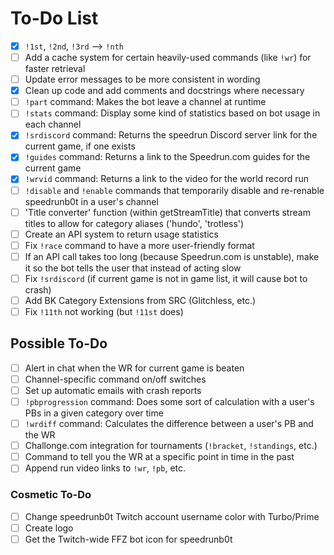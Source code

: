 # To-Do List

- [x] `!1st`, `!2nd`, `!3rd` --> `!nth`
- [ ] Add a cache system for certain heavily-used commands (like `!wr`) for faster retrieval
- [ ] Update error messages to be more consistent in wording
- [x] Clean up code and add comments and docstrings where necessary
- [ ] `!part` command: Makes the bot leave a channel at runtime
- [ ] `!stats` command: Display some kind of statistics based on bot usage in each channel
- [x] `!srdiscord` command: Returns the speedrun Discord server link for the current game, if one exists
- [x] `!guides` command: Returns a link to the Speedrun.com guides for the current game
- [x] `!wrvid` command: Returns a link to the video for the world record run
- [ ] `!disable` and `!enable` commands that temporarily disable and re-renable speedrunb0t in a user's channel
- [ ] 'Title converter' function (within getStreamTitle) that converts stream titles to allow for category aliases ('hundo', 'trotless')
- [ ] Create an API system to return usage statistics
- [ ] Fix `!race` command to have a more user-friendly format
- [ ] If an API call takes too long (because Speedrun.com is unstable), make it so the bot tells the user that instead of acting slow
- [ ] Fix `!srdiscord` (if current game is not in game list, it will cause bot to crash)
- [ ] Add BK Category Extensions from SRC (Glitchless, etc.)
- [ ] Fix `!11th` not working (but `!11st` does)

## Possible To-Do

- [ ] Alert in chat when the WR for current game is beaten
- [ ] Channel-specific command on/off switches
- [ ] Set up automatic emails with crash reports
- [ ] `!pbprogression` command: Does some sort of calculation with a user's PBs in a given category over time
- [ ] `!wrdiff` command: Calculates the difference between a user's PB and the WR
- [ ] Challonge.com integration for tournaments (`!bracket`, `!standings`, etc.)
- [ ] Command to tell you the WR at a specific point in time in the past
- [ ] Append run video links to `!wr`, `!pb`, etc.

### Cosmetic To-Do
- [ ] Change speedrunb0t Twitch account username color with Turbo/Prime
- [ ] Create logo
- [ ] Get the Twitch-wide FFZ bot icon for speedrunb0t
